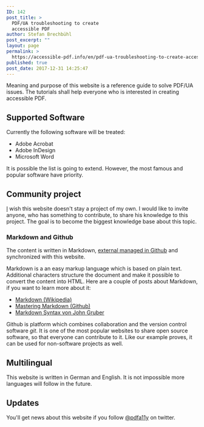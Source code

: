 ```yaml
---
ID: 142
post_title: >
  PDF/UA troubleshooting to create
  accessible PDF
author: Stefan Brechbühl
post_excerpt: ""
layout: page
permalink: >
  https://accessible-pdf.info/en/pdf-ua-troubleshooting-to-create-accessible-pdf/
published: true
post_date: 2017-12-31 14:25:47
---
```

Meaning and purpose of this website is a reference guide to solve PDF/UA issues. The tutorials shall help everyone who is interested in creating accessible PDF.

## Supported Software

Currently the following software will be treated:

*   Adobe Acrobat
*   Adobe InDesign
*   Microsoft Word

It is possible the list is going to extend. However, the most famous and popular software have priority.

## Community project

[I][1] wish this website doesn't stay a project of my own. I would like to invite anyone, who has something to contribute, to share his knowledge to this project. The goal is to become the biggest knowledge base about this topic.

### Markdown and Github

The content is written in Markdown, [external managed in Github][2] and synchronized with this website.

Markdown is a an easy markup language which is based on plain text. Additional characters structure the document and make it possible to convert the content into HTML. Here are a couple of posts about Markdown, if you want to learn more about it:

*   [Markdown (Wikipedia)][3]
*   [Mastering Markdown (Github)][4]
*   [Markdown Syntax von John Gruber][5]

Github is platform which combines collaboration and the version control software *git*. It is one of the most popular websites to share open source software, so that everyone can contribute to it. Like our example proves, it can be used for non-software projects as well.

## Multilingual

This website is written in German and English. It is not impossible more languages will follow in the future.

## Updates

You'll get news about this website if you follow [@pdfa11y][7] on twitter.

 [1]: https://accessible-pdf.info/en/imprint
 [2]: https://github.com/pixelstrolch/accessible-pdf
 [3]: https://en.wikipedia.org/wiki/Markdown
 [4]: https://guides.github.com/features/mastering-markdown/
 [5]: https://daringfireball.net/projects/markdown/syntax
 [7]: https://twitter.com/pdfa11y